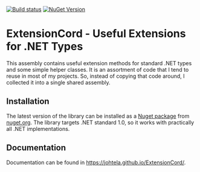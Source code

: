 ﻿[![Build status](https://ci.appveyor.com/api/projects/status/gwtbg5j0tvde2kty?svg=true)](https://ci.appveyor.com/project/johtela/extensioncord)
[![NuGet Version](https://img.shields.io/nuget/v/ExtensionCord.svg)](https://www.nuget.org/packages/ExtensionCord)

# ExtensionCord - Useful Extensions for .NET Types

This assembly contains useful extension methods for standard .NET types and some simple 
helper classes. It is an assortment of code that I tend to reuse in most of my projects.
So, instead of copying that code around, I collected it into a single shared assembly.

## Installation

The latest version of the library can be installed as a 
[Nuget package](https://www.nuget.org/packages/ExtensionCord) from [nuget.org](https://www.nuget.org/).
The library targets .NET standard 1.0, so it works with practically all .NET implementations.

## Documentation

Documentation can be found in <https://johtela.github.io/ExtensionCord/>.